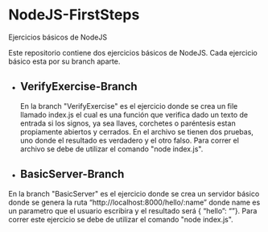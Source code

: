 # NodeJS-FirstSteps
Ejercicios básicos de NodeJS

Este repositorio contiene dos ejercicios básicos de NodeJS. 
Cada ejercicio básico esta por su branch aparte. 

- ## VerifyExercise-Branch

  En la branch "VerifyExercise" es el ejercicio donde se crea un file llamado index.js el cual es una función que verifica dado un texto de entrada si los signos, ya sea llaves, corchetes o paréntesis estan propiamente abiertos y cerrados. En el archivo se tienen dos pruebas, uno donde el resultado es verdadero y el otro falso. Para correr el archivo se debe de utilizar el comando "node index.js".
  
  
- ## BasicServer-Branch
En la branch "BasicServer" es el ejercicio donde se crea un servidor básico donde se genera la ruta  “http://localhost:8000/hello/:name” donde name es un parametro que el usuario escribira y el resultado será { “hello”: “<name>”}. Para correr este ejercicio se debe de utilizar el comando "node index.js". 
